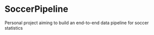 # SoccerPipeline
Personal project aiming to build an end-to-end data pipeline for soccer statistics
